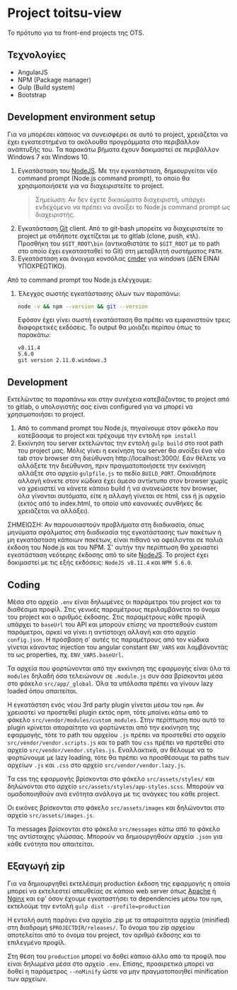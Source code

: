 Project toitsu-view
=========

Το πρότυπο για τα front-end projects της OTS.

Τεχνολογίες
-----------

* AngularJS
* NPM (Package manager)
* Gulp (Build system)
* Bootstrap

## Development environment setup

Για να μπορέσει κάποιος να συνεισφέρει σε αυτό το project, χρειάζεται να έχει εγκατεστημένα τα ακόλουθα προγράμματα στο περιβάλλον ανάπτυξής του. Τα παρακάτω βήματα έχουν δοκιμαστεί σε περιβάλλον Windows 7 και Windows 10.

1. Εγκατάσταση του [NodeJS](http://nodejs.org/). Με την εγκατάσταση, δημιουργείται νέο command prompt (Node.js command prompt), το οποίο θα χρησιμοποιήσετε για να διαχειριστείτε το project.
   > Σημείωση: Αν δεν έχετε δικαιώματα διαχειριστή, υπάρχει ενδεχόμενο να πρέπει να ανοίξει το Node.js command prompt ως διαχειριστής.
1. Εγκατάσταση [Git](https://msysgit.github.io/) client. Από το git-bash μπορείτε να διαχειριστείτε το project με οτιδήποτε σχετίζεται με το gitlab (clone, push, κτλ). Προσθήκη του ```$GIT_ROOT\bin``` (αντικαθιστάτε το ```$GIT_ROOT``` με το path στο οποίο έχει εγκατασταθεί το Git) στη μεταβλητή συστήματος ```PATH```.
1. Εγκατάσταση και άνοιγμα κονσόλας [cmder](http://cmder.net/) για windows (ΔΕΝ ΕΙΝΑΙ ΥΠΟΧΡΕΩΤΙΚΟ).

Από το command prompt του Node.js ελέγχουμε:
   1. Έλεγχος σωστής εγκατάστασης όλων των παραπάνω:
      ```bash
      node -v && npm --version && git --version
      ```
      
      Εφόσον έχει γίνει σωστή εγκατάσταση θα πρέπει να εμφανιστούν τρεις διαφορετικές εκδόσεις. Το output θα μοιάζει περίπου όπως το παρακάτω:
      ```
      v8.11.4
      5.6.0
      git version 2.11.0.windows.3
      ```

## Development

Εκτελώντας τα παραπάνω και στην συνέχεια κατεβάζοντας το project από το gitlab, ο υπολογιστής σας είναι configured για να μπορεί να χρησιμοποιήσει το project.

1. Από το command prompt του Node.js, πηγαίνουμε στον φάκελο που κατεβάσαμε το project και τρέχουμε την εντολή `npm install`
1. Εκκίνηση του server εκτελώντας την εντολή `gulp build` στο root path του project μας. Μόλις γίνει η εκκίνηση του server θα ανοίξει ένα νέο tab στον browser στη διεύθυνση http://localhost:3000/. 
Εάν θέλετε να αλλάξετε την διεύθυνση, πριν πραγματοποιήσετε την εκκίνηση αλλάξτε στο αρχείο `gulpfile.js` το πεδίο `BUILD_PORT`. Οποιαδήποτε αλλαγή κάνετε στον κώδικα έχει άμεσο αντίκτυπο στον browser χωρίς να χρειαστεί να κάνετε κάποιο build ή να ανανεώσετε τον browser, όλα γίνονται αυτόματα, είτε η αλλαγή γίνεται σε html, css ή js αρχείο (εκτός από το index.html, το οποίο υπό κανονικές συνθήκες δε χρειάζεται να αλλάξει).

ΣΗΜΕΙΩΣΗ: Αν παρουσιαστούν προβλήματα στη διαδικασία, όπως μηνύματα σφάλματος στη διαδικασία της εγκατάστασης των πακέτων ή μη εγκατάσταση κάποιων πακέτων, είναι πιθανό να οφείλονται σε παλιά έκδοση του Node.js και του NPM. Σ' αυτήν την περίπτωση θα χρειαστεί εγκατάσταση νεότερης έκδοσης από το site [NodeJS](http://nodejs.org/). Το project έχει δοκιμαστεί με τις εξής εκδόσεις: `NodeJS v8.11.4` και `NPM 5.6.0`.


## Coding

Μέσα στο αρχείο `.env` είναι δηλωμένες οι παράμετροι του project και τα διαθέσιμα προφίλ. Στις γενικές παραμέτρους περιλαμβάνεται το όνομα του project και ο αριθμός έκδοσης. Στις παραμέτρους κάθε προφίλ υπάρχει το `baseUrl` του API και μπορούν επίσης να προστεθούν custom παράμετροι, αρκεί να γίνει η αντίστοιχη αλλαγή και στο αρχείο `config.json`.
Η πρόσβαση σ' αυτές τις παραμέτρους από τον κώδικα γίνεται κάνοντας injection του angular constant `ENV_VARS` και λαμβάνοντάς τα ως properties, πχ. `ENV_VARS.baseUrl`.

Τα αρχεία που φορτώνονται από την εκκίνηση της εφαρμογής είναι όλα τα `modules` δηλαδή όσα τελειώνουν σε `.module.js` συν όσα βρίσκονται μέσα στο φάκελο `src/app/_global`.
Όλα τα υπόλοιπα πρέπει να γίνουν lazy loaded όπου απαιτείται.

Η εγκατάστση ενός νέου 3rd party plugin γίνεται μέσω του `npm`. Αν χρειαστεί να προστεθεί plugin εκτός npm, τότε μπαίνει κάτω από το φάκελο `src/vendor/modules/custom_modules`.
Στην περίπτωση που αυτό το plugin κρίνεται απαραίτητο να φορτώνεται από την εκκίνηση της εφαρμογής, τότε το path του αρχείου `.js` πρέπει να προστεθεί στο αρχείο `src/vendor/vendor.scripts.js` και το path του `css` πρέπει να πρστεθεί στο αρχείο `src/vendor/vendor.styles.js`.
Εναλλακτικά, αν θέλουμε να το φορτώνουμε με lazy loading, τότε θα πρέπει να προσθέσουμε τα paths των αρχείων `.js` και `.css` στο αρχείο `src/vendor/vendor.lazy.js`.

Τα css της εφαρμογής βρίσκονται στο φάκελο `src/assets/styles/` και δηλώνονται στο αρχείο `src/assets/styles/app-styles.scss`. Μπορούν να ομαδοποιηθούν ανά ενότητα ανάλογα με τις ανάγκες του κάθε project.

Οι εικόνες βρίσκονται στο φάκελο `src/assets/images` και δηλώνονται στο αρχείο `src/assets/images.js`.

Τα messages βρίσκονται στο φάκελο `src/messages` κάτω από το φάκελο της αντίστοιχης γλώσσας. Μπορούν να δημιουργηθούν αρχεία `.json` για κάθε ενότητα που απαιτείται.

## Εξαγωγή zip

Για να δημιουργηθεί εκτελέσιμη production έκδοση της εφαρμογής η οποία μπορεί να εκτελεστεί απευθείας σε κάποιο web server όπως [Apache](https://httpd.apache.org/) ή [Nginx](http://nginx.org/) και εφ' όσον έχουμε εγκαταστήσει τα dependencies μέσω του ```npm```, εκτελούμε την εντολή `gulp dist --profile=production`

Η εντολή αυτή παράγει ένα αρχείο .zip με τα απαραίτητα αρχεία (minified) στη διαδρομή ```$PROJECTDIR/releases/```. Το όνομα του zip αρχείου αποτελείται από το όνομα του project, τον αριθμό έκδοσης και το επιλεγμένο προφίλ.

Στη θέση του `production` μπορεί να δοθεί κάποιο άλλο από τα προφίλ που είναι δηλωμένα μέσα στο αρχείο `.env`. Επίσης, προαιρετικά μπορεί να δοθεί η παράμετρος `--noMinify` ώστε να μην πραγματοποιηθεί minification των αρχείων.
